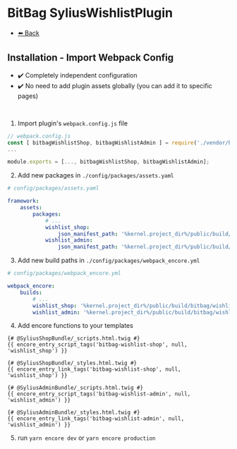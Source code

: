 # BitBag SyliusWishlistPlugin

- [⬅️ Back](./01-installation.md)

## Installation - Import Webpack Config

- ✔️ Completely independent configuration
- ✔️ No need to add plugin assets globally (you can add it to specific pages)

<br>

1. Import plugin's `webpack.config.js` file

```js
// webpack.config.js
const [ bitbagWishlistShop, bitbagWishlistAdmin ] = require('./vendor/bitbag/wishlist-plugin/webpack.config.js')
...

module.exports = [..., bitbagWishlistShop, bitbagWishlistAdmin];
```

2. Add new packages in `./config/packages/assets.yaml`

```yml
# config/packages/assets.yaml

framework:
    assets:
        packages:
            # ...
            wishlist_shop:
                json_manifest_path: '%kernel.project_dir%/public/build/bitbag/wishlist/shop/manifest.json'
            wishlist_admin:
                json_manifest_path: '%kernel.project_dir%/public/build/bitbag/wishlist/admin/manifest.json'
```

3. Add new build paths in `./config/packages/webpack_encore.yml`

```yml
# config/packages/webpack_encore.yml

webpack_encore:
    builds:
        # ...
        wishlist_shop: '%kernel.project_dir%/public/build/bitbag/wishlist/shop'
        wishlist_admin: '%kernel.project_dir%/public/build/bitbag/wishlist/admin'
```

4. Add encore functions to your templates

```twig
{# @SyliusShopBundle/_scripts.html.twig #}
{{ encore_entry_script_tags('bitbag-wishlist-shop', null, 'wishlist_shop') }}

{# @SyliusShopBundle/_styles.html.twig #}
{{ encore_entry_link_tags('bitbag-wishlist-shop', null, 'wishlist_shop') }}

{# @SyliusAdminBundle/_scripts.html.twig #}
{{ encore_entry_script_tags('bitbag-wishlist-admin', null, 'wishlist_admin') }}

{# @SyliusAdminBundle/_styles.html.twig #}
{{ encore_entry_link_tags('bitbag-wishlist-admin', null, 'wishlist_admin') }}
```

5. run `yarn encore dev` or `yarn encore production`
